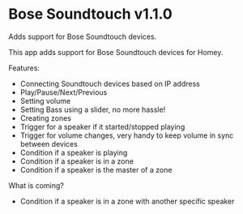 # Bose Soundtouch v1.1.0

Adds support for Bose Soundtouch devices.

This app adds support for Bose Soundtouch devices for Homey.

Features:
* Connecting Soundtouch devices based on IP address
* Play/Pause/Next/Previous
* Setting volume
* Setting Bass using a slider, no more hassle!
* Creating zones
* Trigger for a speaker if it started/stopped playing
* Trigger for volume changes, very handy to keep volume in sync between devices
* Condition if a speaker is playing
* Condition if a speaker is in a zone
* Condition if a speaker is the master of a zone

What is coming?
* Condition if a speaker is in a zone with another specific speaker